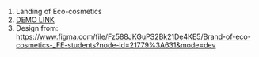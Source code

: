 1. Landing of Eco-cosmetics
2. [DEMO LINK](https://PavlovaOlena.github.io/landing_eco-cosmetics/)
3. Design from: https://www.figma.com/file/Fz588JKGuPS2Bk21De4KE5/Brand-of-eco-cosmetics-_FE-students?node-id=21779%3A631&mode=dev

